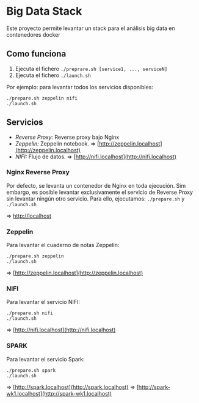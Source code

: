 # Big Data Stack

Este proyecto permite levantar un stack para el análisis big data en contenedores docker

## Como funciona

1. Ejecuta el fichero ```./preprare.sh [service1, ..., serviceN]```
2. Ejecuta el fichero ```./launch.sh```

Por ejemplo: para levantar todos los servicios disponibles:
```
./prepare.sh zeppelin nifi
./launch.sh
```

## Servicios

- _*Reverse Proxy:*_ Reverse proxy bajo Nginx
- _*Zeppelin:*_ Zeppelin notebook. => [http://zeppelin.localhost](http://zeppelin.localhost)
- _*NIFI:*_ Flujo de datos. => [http://nifi.localhost](http://nifi.localhost)

### Nginx Reverse Proxy

Por defecto, se levanta un contenedor de Nginx en toda ejecución. Sim embargo, es posible levantar exclusivamente el servicio de Reverse Proxy sin levantar ningún otro servicio. 
Para ello, ejecutamos: ```./prepare.sh``` y ```./launch.sh```

=> [http://localhost](http://localhost)

### Zeppelin

Para levantar el cuaderno de notas Zeppelin:
```
./prepare.sh zeppelin
./launch.sh
```
=> [http://zeppelin.localhost](http://zeppelin.localhost)

### NIFI

Para levantar el servicio NIFI:
```
./prepare.sh nifi
./launch.sh
```
=> [http://nifi.localhost](http://nifi.localhost)

### SPARK

Para levantar el servicio Spark:
```
./prepare.sh spark
./launch.sh
```
=> [http://spark.localhost](http://spark.localhost)
=> [http://spark-wk1.localhost](http://spark-wk1.localhost)